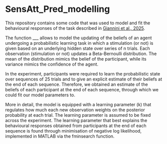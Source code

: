 # SensAtt_Pred_modelling
This repository contains some code that was used to model and fit the behavioural responses of the task described in [Giannini et al., 2025](https://www.nature.com/articles/s41598-025-87244-9). 

The function ___ allows to model the updating of the beliefs of an agent undergoing a probabilistic learning task in which a stimulation (or not) is given based on an underlying hidden state over series of n trials. Each observation (stimulation or not) updates a Beta-Bernoulli distribution. The mean of the distribution mimics the belief of the participant, while its variance mimics the confidence of the agent.  

In the experiment, participants were required to learn the probabilistic state over sequences of 25 trials and to give an explicit estimate of their beliefs at the end of each sequence. Therefore, we obtained an estimate of the beliefs of each participant at the end of each sequence, through which we could fit our model parameters to. 

More in detail, the model is equipped with a learning parameter (k) that regulates how much each new observation weights on the posterior probability at each trial. The learning parameter is assumed to be fixed across the experiment. The learning parameter that best explains the behavioural responses obtained from participants at the end of each sequence is found through minimisation of negative log likelihood, implemented in MATLAB via the fminsearch function. 
